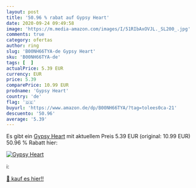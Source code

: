 ```yaml
---
layout: post
title: '50.96 % rabat auf Gypsy Heart'
date: 2020-09-24 09:49:58
image: 'https://m.media-amazon.com/images/I/51RIbAxOVJL._SL200_.jpg'
comments: true
category: ofertas
author: ring
slug: 'B00NH66TYA-de Gypsy Heart'
sku: 'B00NH66TYA-de'
tags: [  ]
actualPrice: 5.39 EUR
currency: EUR
price: 5.39
comparePrice: 10.99 EUR
prodname: 'Gypsy Heart'
country: 'de'
flag: '🇩🇪'
buyurl: 'https://www.amazon.de/dp/B00NH66TYA/?tag=tolees0ca-21'
descuento: '50.96'
average: '5.39'
---
```


Es gibt ein [Gypsy Heart](https://www.amazon.de/dp/B00NH66TYA/?tag=tolees0ca-21) mit aktuellem Preis 5.39 EUR (original: 10.99 EUR) 50.96 % Rabatt hier:

[![Gypsy Heart](https://m.media-amazon.com/images/I/51RIbAxOVJL._SL200_.jpg)](https://www.amazon.de/dp/B00NH66TYA/?tag=tolees0ca-21)

ℹ️:


[🛒 kauf es hier!!](https://www.amazon.de/dp/B00NH66TYA/?tag=tolees0ca-21)
